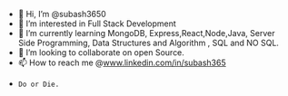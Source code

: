 - 👋 Hi, I’m @subash3650
- 👀 I’m interested in Full Stack Development
- 🌱 I’m currently learning MongoDB, Express,React,Node,Java, Server Side Programming, Data Structures and Algorithm , SQL and NO SQL.
- 💞️ I’m looking to collaborate on open Source.
- 📫 How to reach me @www.linkedin.com/in/subash365
-     Do or Die.

<!---
subash3650/subash3650 is a ✨ special ✨ repository because its `README.md` (this file) appears on your GitHub profile.
You can click the Preview link to take a look at your changes.
--->
